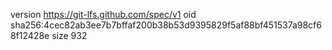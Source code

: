 version https://git-lfs.github.com/spec/v1
oid sha256:4cec82ab3ee7b7bffaf200b38b53d9395829f5af88bf451537a98cf68f12428e
size 932
